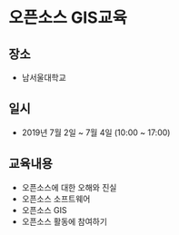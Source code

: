 ﻿# 오픈소스 GIS교육
## 장소
* 남서울대학교
## 일시
* 2019년 7월 2일 ~ 7월 4일 (10:00 ~ 17:00)

## 교육내용
* 오픈소스에 대한 오해와 진실
* 오픈소스 소프트웨어
* 오픈소스 GIS
* 오픈소스 활동에 참여하기






























































































